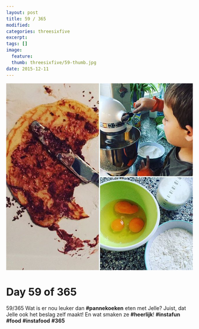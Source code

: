 ```yaml
---
layout: post
title: 59 / 365
modified:
categories: threesixfive
excerpt:
tags: []
image:
  feature: 
  thumb: threesixfive/59-thumb.jpg
date: 2015-12-11
---
```


![59](/images/threesixfive/59.jpg)

# Day 59 of 365

59/365 Wat is er nou leuker dan **\#pannekoeken** eten met Jelle? Juist, dat Jelle ook het beslag zelf maakt! En wat smaken ze **\#heerlijk**! **\#instafun** **\#food** **\#instafood** **\#365**
